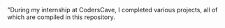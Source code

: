 "During my internship at CodersCave, I completed various projects, all of which are compiled in this repository.
